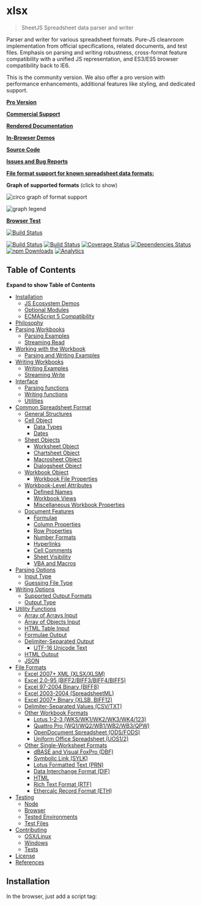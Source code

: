 # xlsx

> SheetJS Spreadsheet data parser and writer

Parser and writer for various spreadsheet formats. Pure-JS cleanroom implementation from official specifications, related documents, and test files. Emphasis on parsing and writing robustness, cross-format feature compatibility with a unified JS representation, and ES3/ES5 browser compatibility back to IE6.

This is the community version. We also offer a pro version with performance enhancements, additional features like styling, and dedicated support.

[**Pro Version**](http://sheetjs.com/pro)

[**Commercial Support**](http://sheetjs.com/support)

[**Rendered Documentation**](http://docs.sheetjs.com/)

[**In-Browser Demos**](http://sheetjs.com/demos)

[**Source Code**](http://git.io/xlsx)

[**Issues and Bug Reports**](https://github.com/sheetjs/sheetjs/issues)

[**File format support for known spreadsheet data formats:**](#file-formats)

**Graph of supported formats** (click to show)

![circo graph of format support](https://raw.githubusercontent.com/SheetJS/sheetjs/HEAD/formats.png)

![graph legend](https://raw.githubusercontent.com/SheetJS/sheetjs/HEAD/legend.png)

[**Browser Test**](http://oss.sheetjs.com/sheetjs/tests/)

[![Build Status](https://saucelabs.com/browser-matrix/sheetjs.svg)](https://saucelabs.com/u/sheetjs)

[![Build Status](https://travis-ci.org/SheetJS/sheetjs.svg?branch=master)](https://travis-ci.org/SheetJS/sheetjs) [![Build Status](https://semaphoreci.com/api/v1/sheetjs/sheetjs/branches/master/shields_badge.svg)](https://semaphoreci.com/sheetjs/sheetjs) [![Coverage Status](http://img.shields.io/coveralls/SheetJS/sheetjs/master.svg)](https://coveralls.io/r/SheetJS/sheetjs?branch=master) [![Dependencies Status](https://david-dm.org/sheetjs/sheetjs/status.svg)](https://david-dm.org/sheetjs/sheetjs) [![npm Downloads](https://img.shields.io/npm/dt/xlsx.svg)](https://npmjs.org/package/xlsx) [![Analytics](https://ga-beacon.appspot.com/UA-36810333-1/SheetJS/sheetjs?pixel)](https://github.com/SheetJS/sheetjs)

Table of Contents
-----------------

**Expand to show Table of Contents**

*   [Installation](#installation)
    *   [JS Ecosystem Demos](#js-ecosystem-demos)
    *   [Optional Modules](#optional-modules)
    *   [ECMAScript 5 Compatibility](#ecmascript-5-compatibility)
*   [Philosophy](#philosophy)
*   [Parsing Workbooks](#parsing-workbooks)
    *   [Parsing Examples](#parsing-examples)
    *   [Streaming Read](#streaming-read)
*   [Working with the Workbook](#working-with-the-workbook)
    *   [Parsing and Writing Examples](#parsing-and-writing-examples)
*   [Writing Workbooks](#writing-workbooks)
    *   [Writing Examples](#writing-examples)
    *   [Streaming Write](#streaming-write)
*   [Interface](#interface)
    *   [Parsing functions](#parsing-functions)
    *   [Writing functions](#writing-functions)
    *   [Utilities](#utilities)
*   [Common Spreadsheet Format](#common-spreadsheet-format)
    *   [General Structures](#general-structures)
    *   [Cell Object](#cell-object)
        *   [Data Types](#data-types)
        *   [Dates](#dates)
    *   [Sheet Objects](#sheet-objects)
        *   [Worksheet Object](#worksheet-object)
        *   [Chartsheet Object](#chartsheet-object)
        *   [Macrosheet Object](#macrosheet-object)
        *   [Dialogsheet Object](#dialogsheet-object)
    *   [Workbook Object](#workbook-object)
        *   [Workbook File Properties](#workbook-file-properties)
    *   [Workbook-Level Attributes](#workbook-level-attributes)
        *   [Defined Names](#defined-names)
        *   [Workbook Views](#workbook-views)
        *   [Miscellaneous Workbook Properties](#miscellaneous-workbook-properties)
    *   [Document Features](#document-features)
        *   [Formulae](#formulae)
        *   [Column Properties](#column-properties)
        *   [Row Properties](#row-properties)
        *   [Number Formats](#number-formats)
        *   [Hyperlinks](#hyperlinks)
        *   [Cell Comments](#cell-comments)
        *   [Sheet Visibility](#sheet-visibility)
        *   [VBA and Macros](#vba-and-macros)
*   [Parsing Options](#parsing-options)
    *   [Input Type](#input-type)
    *   [Guessing File Type](#guessing-file-type)
*   [Writing Options](#writing-options)
    *   [Supported Output Formats](#supported-output-formats)
    *   [Output Type](#output-type)
*   [Utility Functions](#utility-functions)
    *   [Array of Arrays Input](#array-of-arrays-input)
    *   [Array of Objects Input](#array-of-objects-input)
    *   [HTML Table Input](#html-table-input)
    *   [Formulae Output](#formulae-output)
    *   [Delimiter-Separated Output](#delimiter-separated-output)
        *   [UTF-16 Unicode Text](#utf-16-unicode-text)
    *   [HTML Output](#html-output)
    *   [JSON](#json)
*   [File Formats](#file-formats)
    *   [Excel 2007+ XML (XLSX/XLSM)](#excel-2007-xml-xlsxxlsm)
    *   [Excel 2.0-95 (BIFF2/BIFF3/BIFF4/BIFF5)](#excel-20-95-biff2biff3biff4biff5)
    *   [Excel 97-2004 Binary (BIFF8)](#excel-97-2004-binary-biff8)
    *   [Excel 2003-2004 (SpreadsheetML)](#excel-2003-2004-spreadsheetml)
    *   [Excel 2007+ Binary (XLSB, BIFF12)](#excel-2007-binary-xlsb-biff12)
    *   [Delimiter-Separated Values (CSV/TXT)](#delimiter-separated-values-csvtxt)
    *   [Other Workbook Formats](#other-workbook-formats)
        *   [Lotus 1-2-3 (WKS/WK1/WK2/WK3/WK4/123)](#lotus-1-2-3-wkswk1wk2wk3wk4123)
        *   [Quattro Pro (WQ1/WQ2/WB1/WB2/WB3/QPW)](#quattro-pro-wq1wq2wb1wb2wb3qpw)
        *   [OpenDocument Spreadsheet (ODS/FODS)](#opendocument-spreadsheet-odsfods)
        *   [Uniform Office Spreadsheet (UOS1/2)](#uniform-office-spreadsheet-uos12)
    *   [Other Single-Worksheet Formats](#other-single-worksheet-formats)
        *   [dBASE and Visual FoxPro (DBF)](#dbase-and-visual-foxpro-dbf)
        *   [Symbolic Link (SYLK)](#symbolic-link-sylk)
        *   [Lotus Formatted Text (PRN)](#lotus-formatted-text-prn)
        *   [Data Interchange Format (DIF)](#data-interchange-format-dif)
        *   [HTML](#html)
        *   [Rich Text Format (RTF)](#rich-text-format-rtf)
        *   [Ethercalc Record Format (ETH)](#ethercalc-record-format-eth)
*   [Testing](#testing)
    *   [Node](#node)
    *   [Browser](#browser)
    *   [Tested Environments](#tested-environments)
    *   [Test Files](#test-files)
*   [Contributing](#contributing)
    *   [OSX/Linux](#osxlinux)
    *   [Windows](#windows)
    *   [Tests](#tests)
*   [License](#license)
*   [References](#references)

Installation
------------

In the browser, just add a script tag:

<script lang\="javascript" src\="dist/xlsx.full.min.js"\></script\>

**CDN Availability** (click to show)

| CDN | URL |
| --- | --- |
| `unpkg` | [https://unpkg.com/xlsx/](https://unpkg.com/xlsx/) |
| `jsDelivr` | [https://jsdelivr.com/package/npm/xlsx](https://jsdelivr.com/package/npm/xlsx) |
| `CDNjs` | [http://cdnjs.com/libraries/xlsx](http://cdnjs.com/libraries/xlsx) |
| `packd` | [https://bundle.run/xlsx@latest?name=XLSX](https://bundle.run/xlsx@latest?name=XLSX) |

`unpkg` makes the latest version available at:

<script src\="https://unpkg.com/xlsx/dist/xlsx.full.min.js"\></script\>

With [npm](https://www.npmjs.org/package/xlsx):

With [bower](http://bower.io/search/?q=js-xlsx):

### JS Ecosystem Demos

The [`demos` directory](https://github.com/SheetJS/sheetjs/blob/HEAD/demos/) includes sample projects for:

**Frameworks and APIs**

*   [`angularjs`](https://github.com/SheetJS/sheetjs/blob/HEAD/demos/angular/)
*   [`angular 2 / 4 / 5 / 6 and ionic`](https://github.com/SheetJS/sheetjs/blob/HEAD/demos/angular2/)
*   [`knockout`](https://github.com/SheetJS/sheetjs/blob/HEAD/demos/knockout/)
*   [`meteor`](https://github.com/SheetJS/sheetjs/blob/HEAD/demos/meteor/)
*   [`react and react-native`](https://github.com/SheetJS/sheetjs/blob/HEAD/demos/react/)
*   [`vue 2.x and weex`](https://github.com/SheetJS/sheetjs/blob/HEAD/demos/vue/)
*   [`XMLHttpRequest and fetch`](https://github.com/SheetJS/sheetjs/blob/HEAD/demos/xhr/)
*   [`nodejs server`](https://github.com/SheetJS/sheetjs/blob/HEAD/demos/server/)
*   [`databases and key/value stores`](https://github.com/SheetJS/sheetjs/blob/HEAD/demos/database/)
*   [`typed arrays and math`](https://github.com/SheetJS/sheetjs/blob/HEAD/demos/array/)

**Bundlers and Tooling**

*   [`browserify`](https://github.com/SheetJS/sheetjs/blob/HEAD/demos/browserify/)
*   [`fusebox`](https://github.com/SheetJS/sheetjs/blob/HEAD/demos/fusebox/)
*   [`parcel`](https://github.com/SheetJS/sheetjs/blob/HEAD/demos/parcel/)
*   [`requirejs`](https://github.com/SheetJS/sheetjs/blob/HEAD/demos/requirejs/)
*   [`rollup`](https://github.com/SheetJS/sheetjs/blob/HEAD/demos/rollup/)
*   [`systemjs`](https://github.com/SheetJS/sheetjs/blob/HEAD/demos/systemjs/)
*   [`typescript`](https://github.com/SheetJS/sheetjs/blob/HEAD/demos/typescript/)
*   [`webpack 2.x`](https://github.com/SheetJS/sheetjs/blob/HEAD/demos/webpack/)

**Platforms and Integrations**

*   [`electron application`](https://github.com/SheetJS/sheetjs/blob/HEAD/demos/electron/)
*   [`nw.js application`](https://github.com/SheetJS/sheetjs/blob/HEAD/demos/nwjs/)
*   [`Chrome / Chromium extensions`](https://github.com/SheetJS/sheetjs/blob/HEAD/demos/chrome/)
*   [`Adobe ExtendScript`](https://github.com/SheetJS/sheetjs/blob/HEAD/demos/extendscript/)
*   [`Headless Browsers`](https://github.com/SheetJS/sheetjs/blob/HEAD/demos/headless/)
*   [`canvas-datagrid`](https://github.com/SheetJS/sheetjs/blob/HEAD/demos/datagrid/)
*   [`x-spreadsheet`](https://github.com/SheetJS/sheetjs/blob/HEAD/demos/xspreadsheet/)
*   [`Swift JSC and other engines`](https://github.com/SheetJS/sheetjs/blob/HEAD/demos/altjs/)
*   [`"serverless" functions`](https://github.com/SheetJS/sheetjs/blob/HEAD/demos/function/)
*   [`internet explorer`](https://github.com/SheetJS/sheetjs/blob/HEAD/demos/oldie/)

Other examples are included in the [showcase](https://github.com/SheetJS/sheetjs/blob/HEAD/demos/showcase/).

### Optional Modules

**Optional features** (click to show)

The node version automatically requires modules for additional features. Some of these modules are rather large in size and are only needed in special circumstances, so they do not ship with the core. For browser use, they must be included directly:

<script src\="dist/cpexcel.js"\></script\>

An appropriate version for each dependency is included in the dist/ directory.

The complete single-file version is generated at `dist/xlsx.full.min.js`

A slimmer build with XLSX / HTML support is generated at `dist/xlsx.mini.min.js`

Webpack and Browserify builds include optional modules by default. Webpack can be configured to remove support with `resolve.alias`:

 resolve: {

 alias: { "./dist/cpexcel.js": "" } 

 }

### ECMAScript 5 Compatibility

Since the library uses functions like `Array#forEach`, older browsers require [shims to provide missing functions](http://oss.sheetjs.com/js-xlsx/shim.js).

To use the shim, add the shim before the script tag that loads `xlsx.js`:

<script type\="text/javascript" src\="shim.min.js"\></script\>

<script type\="text/javascript" src\="xlsx.full.min.js"\></script\>

The script also includes `IE_LoadFile` and `IE_SaveFile` for loading and saving files in Internet Explorer versions 6-9. The `xlsx.extendscript.js` script bundles the shim in a format suitable for Photoshop and other Adobe products.

Philosophy
----------

**Philosophy** (click to show)

Prior to SheetJS, APIs for processing spreadsheet files were format-specific. Third-party libraries either supported one format, or they involved a separate set of classes for each supported file type. Even though XLSB was introduced in Excel 2007, nothing outside of SheetJS or Excel supported the format.

To promote a format-agnostic view, js-xlsx starts from a pure-JS representation that we call the ["Common Spreadsheet Format"](#common-spreadsheet-format). Emphasizing a uniform object representation enables new features like format conversion (reading an XLSX template and saving as XLS) and circumvents the mess of classes. By abstracting the complexities of the various formats, tools need not worry about the specific file type!

A simple object representation combined with careful coding practices enables use cases in older browsers and in alternative environments like ExtendScript and Web Workers. It is always tempting to use the latest and greatest features, but they tend to require the latest versions of browsers, limiting usability.

Utility functions capture common use cases like generating JS objects or HTML. Most simple operations should only require a few lines of code. More complex operations generally should be straightforward to implement.

Excel pushes the XLSX format as default starting in Excel 2007. However, there are other formats with more appealing properties. For example, the XLSB format is spiritually similar to XLSX but files often tend up taking less than half the space and open much faster! Even though an XLSX writer is available, other format writers are available so users can take advantage of the unique characteristics of each format.

The primary focus of the Community Edition is correct data interchange, focused on extracting data from any compatible data representation and exporting data in various formats suitable for any third party interface.

Parsing Workbooks
-----------------

For parsing, the first step is to read the file. This involves acquiring the data and feeding it into the library. Here are a few common scenarios:

**nodejs read a file** (click to show)

`readFile` is only available in server environments. Browsers have no API for reading arbitrary files given a path, so another strategy must be used.

if(typeof require !== 'undefined') XLSX \= require('xlsx');

var workbook \= XLSX.readFile('test.xlsx');

**Photoshop ExtendScript read a file** (click to show)

`readFile` wraps the `File` logic in Photoshop and other ExtendScript targets. The specified path should be an absolute path:

#include "xlsx.extendscript.js"

var workbook \= XLSX.readFile(Folder.myDocuments + '/' + 'test.xlsx');

The [`extendscript` demo](https://github.com/SheetJS/sheetjs/blob/HEAD/demos/extendscript/) includes a more complex example.

**Browser read TABLE element from page** (click to show)

The `table_to_book` and `table_to_sheet` utility functions take a DOM TABLE element and iterate through the child nodes.

var workbook \= XLSX.utils.table\_to\_book(document.getElementById('tableau'));

Multiple tables on a web page can be converted to individual worksheets:

var workbook \= XLSX.utils.book\_new();

var ws1 \= XLSX.utils.table\_to\_sheet(document.getElementById('table1'));

XLSX.utils.book\_append\_sheet(workbook, ws1, "Sheet1");

var ws2 \= XLSX.utils.table\_to\_sheet(document.getElementById('table2'));

XLSX.utils.book\_append\_sheet(workbook, ws2, "Sheet2");

Alternatively, the HTML code can be extracted and parsed:

var htmlstr \= document.getElementById('tableau').outerHTML;

var workbook \= XLSX.read(htmlstr, {type:'string'});

**Browser download file (ajax)** (click to show)

Note: for a more complete example that works in older browsers, check the demo at [http://oss.sheetjs.com/js-xlsx/ajax.html](http://oss.sheetjs.com/js-xlsx/ajax.html). The [`xhr` demo](https://github.com/SheetJS/sheetjs/blob/HEAD/demos/xhr/) includes more examples with `XMLHttpRequest` and `fetch`.

var url \= "http://oss.sheetjs.com/test\_files/formula\_stress\_test.xlsx";

var req \= new XMLHttpRequest();

req.open("GET", url, true);

req.responseType \= "arraybuffer";

req.onload \= function(e) {

 var data \= new Uint8Array(req.response);

 var workbook \= XLSX.read(data, {type:"array"});

}

req.send();

**Browser drag-and-drop** (click to show)

Drag-and-drop uses the HTML5 `FileReader` API.

function handleDrop(e) {

 e.stopPropagation(); e.preventDefault();

 var files \= e.dataTransfer.files, f \= files\[0\];

 var reader \= new FileReader();

 reader.onload \= function(e) {

 var data \= new Uint8Array(e.target.result);

 var workbook \= XLSX.read(data, {type: 'array'});

 };

 reader.readAsArrayBuffer(f);

}

drop\_dom\_element.addEventListener('drop', handleDrop, false);

**Browser file upload form element** (click to show)

Data from file input elements can be processed using the same `FileReader` API as in the drag-and-drop example:

function handleFile(e) {

 var files \= e.target.files, f \= files\[0\];

 var reader \= new FileReader();

 reader.onload \= function(e) {

 var data \= new Uint8Array(e.target.result);

 var workbook \= XLSX.read(data, {type: 'array'});

 };

 reader.readAsArrayBuffer(f);

}

input\_dom\_element.addEventListener('change', handleFile, false);

The [`oldie` demo](https://github.com/SheetJS/sheetjs/blob/HEAD/demos/oldie/) shows an IE-compatible fallback scenario.

More specialized cases, including mobile app file processing, are covered in the [included demos](https://github.com/SheetJS/sheetjs/blob/HEAD/demos/)

### Parsing Examples

*   [http://oss.sheetjs.com/js-xlsx/](http://oss.sheetjs.com/js-xlsx/) HTML5 File API / Base64 Text / Web Workers

Note that older versions of IE do not support HTML5 File API, so the Base64 mode is used for testing.

**Get Base64 encoding on OSX / Windows** (click to show)

On OSX you can get the Base64 encoding with:

$ <target\_file base64 | pbcopy

On Windows XP and up you can get the Base64 encoding using `certutil`:

\> certutil -encode target\_file target\_file.b64

(note: You have to open the file and remove the header and footer lines)

*   [http://oss.sheetjs.com/js-xlsx/ajax.html](http://oss.sheetjs.com/js-xlsx/ajax.html) XMLHttpRequest

### Streaming Read

**Why is there no Streaming Read API?** (click to show)

The most common and interesting formats (XLS, XLSX/M, XLSB, ODS) are ultimately ZIP or CFB containers of files. Neither format puts the directory structure at the beginning of the file: ZIP files place the Central Directory records at the end of the logical file, while CFB files can place the storage info anywhere in the file! As a result, to properly handle these formats, a streaming function would have to buffer the entire file before commencing. That belies the expectations of streaming, so we do not provide any streaming read API.

When dealing with Readable Streams, the easiest approach is to buffer the stream and process the whole thing at the end. This can be done with a temporary file or by explicitly concatenating the stream:

**Explicitly concatenating streams** (click to show)

var fs \= require('fs');

var XLSX \= require('xlsx');

function process\_RS(stream, cb){

 var buffers \= \[\];

 stream.on('data', function(data) { buffers.push(data); });

 stream.on('end', function() {

 var buffer \= Buffer.concat(buffers);

 var workbook \= XLSX.read(buffer, {type:"buffer"});

 cb(workbook);

 });

}

More robust solutions are available using modules like `concat-stream`.

**Writing to filesystem first** (click to show)

This example uses [`tempfile`](https://npm.im/tempfile) to generate file names:

var fs \= require('fs'), tempfile \= require('tempfile');

var XLSX \= require('xlsx');

function process\_RS(stream, cb){

 var fname \= tempfile('.sheetjs');

 console.log(fname);

 var ostream \= fs.createWriteStream(fname);

 stream.pipe(ostream);

 ostream.on('finish', function() {

 var workbook \= XLSX.readFile(fname);

 fs.unlinkSync(fname);

 cb(workbook);

 });

}

Working with the Workbook
-------------------------

The full object format is described later in this README.

**Reading a specific cell** (click to show)

This example extracts the value stored in cell A1 from the first worksheet:

var first\_sheet\_name \= workbook.SheetNames\[0\];

var address\_of\_cell \= 'A1';

var worksheet \= workbook.Sheets\[first\_sheet\_name\];

var desired\_cell \= worksheet\[address\_of\_cell\];

var desired\_value \= (desired\_cell ? desired\_cell.v : undefined);

**Adding a new worksheet to a workbook** (click to show)

This example uses [`XLSX.utils.aoa_to_sheet`](#array-of-arrays-input) to make a sheet and `XLSX.utils.book_append_sheet` to append the sheet to the workbook:

var ws\_name \= "SheetJS";

var ws\_data \= \[

 \[ "S", "h", "e", "e", "t", "J", "S" \],

 \[ 1 , 2 , 3 , 4 , 5 \]

\];

var ws \= XLSX.utils.aoa\_to\_sheet(ws\_data);

XLSX.utils.book\_append\_sheet(wb, ws, ws\_name);

**Creating a new workbook from scratch** (click to show)

The workbook object contains a `SheetNames` array of names and a `Sheets` object mapping sheet names to sheet objects. The `XLSX.utils.book_new` utility function creates a new workbook object:

var wb \= XLSX.utils.book\_new();

The new workbook is blank and contains no worksheets. The write functions will error if the workbook is empty.

### Parsing and Writing Examples

*   [http://sheetjs.com/demos/modify.html](http://sheetjs.com/demos/modify.html) read + modify + write files
    
*   [https://github.com/SheetJS/js-xlsx/blob/master/bin/xlsx.njs](https://github.com/SheetJS/js-xlsx/blob/master/bin/xlsx.njs) node
    

The node version installs a command line tool `xlsx` which can read spreadsheet files and output the contents in various formats. The source is available at `xlsx.njs` in the bin directory.

Some helper functions in `XLSX.utils` generate different views of the sheets:

*   `XLSX.utils.sheet_to_csv` generates CSV
*   `XLSX.utils.sheet_to_txt` generates UTF16 Formatted Text
*   `XLSX.utils.sheet_to_html` generates HTML
*   `XLSX.utils.sheet_to_json` generates an array of objects
*   `XLSX.utils.sheet_to_formulae` generates a list of formulae

Writing Workbooks
-----------------

For writing, the first step is to generate output data. The helper functions `write` and `writeFile` will produce the data in various formats suitable for dissemination. The second step is to actual share the data with the end point. Assuming `workbook` is a workbook object:

**nodejs write a file** (click to show)

`XLSX.writeFile` uses `fs.writeFileSync` in server environments:

if(typeof require !== 'undefined') XLSX \= require('xlsx');

XLSX.writeFile(workbook, 'out.xlsb');

**Photoshop ExtendScript write a file** (click to show)

`writeFile` wraps the `File` logic in Photoshop and other ExtendScript targets. The specified path should be an absolute path:

#include "xlsx.extendscript.js"

XLSX.writeFile(workbook, 'out.xlsx');

The [`extendscript` demo](https://github.com/SheetJS/sheetjs/blob/HEAD/demos/extendscript/) includes a more complex example.

**Browser add TABLE element to page** (click to show)

The `sheet_to_html` utility function generates HTML code that can be added to any DOM element.

var worksheet \= workbook.Sheets\[workbook.SheetNames\[0\]\];

var container \= document.getElementById('tableau');

container.innerHTML \= XLSX.utils.sheet\_to\_html(worksheet);

**Browser upload file (ajax)** (click to show)

A complete example using XHR is [included in the XHR demo](https://github.com/SheetJS/sheetjs/blob/HEAD/demos/xhr/), along with examples for fetch and wrapper libraries. This example assumes the server can handle Base64-encoded files (see the demo for a basic nodejs server):

var wopts \= { bookType:'xlsx', bookSST:false, type:'base64' };

var wbout \= XLSX.write(workbook,wopts);

var req \= new XMLHttpRequest();

req.open("POST", "/upload", true);

var formdata \= new FormData();

formdata.append('file', 'test.xlsx'); 

formdata.append('data', wbout); 

req.send(formdata);

**Browser save file** (click to show)

`XLSX.writeFile` wraps a few techniques for triggering a file save:

*   `URL` browser API creates an object URL for the file, which the library uses by creating a link and forcing a click. It is supported in modern browsers.
*   `msSaveBlob` is an IE10+ API for triggering a file save.
*   `IE_FileSave` uses VBScript and ActiveX to write a file in IE6+ for Windows XP and Windows 7. The shim must be included in the containing HTML page.

There is no standard way to determine if the actual file has been downloaded.

XLSX.writeFile(workbook, 'out.xlsb');

**Browser save file (compatibility)** (click to show)

`XLSX.writeFile` techniques work for most modern browsers as well as older IE. For much older browsers, there are workarounds implemented by wrapper libraries.

[`FileSaver.js`](https://github.com/eligrey/FileSaver.js/) implements `saveAs`. Note: `XLSX.writeFile` will automatically call `saveAs` if available.

var wopts \= { bookType:'xlsx', bookSST:false, type:'array' };

var wbout \= XLSX.write(workbook,wopts);

saveAs(new Blob(\[wbout\],{type:"application/octet-stream"}), "test.xlsx");

[`Downloadify`](https://github.com/dcneiner/downloadify) uses a Flash SWF button to generate local files, suitable for environments where ActiveX is unavailable:

Downloadify.create(id,{

 filename: "test.xlsx",

 data: function() { return XLSX.write(wb, {bookType:"xlsx", type:'base64'}); },

 append: false,

 dataType: 'base64'

});

The [`oldie` demo](https://github.com/SheetJS/sheetjs/blob/HEAD/demos/oldie/) shows an IE-compatible fallback scenario.

The [included demos](https://github.com/SheetJS/sheetjs/blob/HEAD/demos/) cover mobile apps and other special deployments.

### Writing Examples

*   [http://sheetjs.com/demos/table.html](http://sheetjs.com/demos/table.html) exporting an HTML table
*   [http://sheetjs.com/demos/writexlsx.html](http://sheetjs.com/demos/writexlsx.html) generates a simple file

### Streaming Write

The streaming write functions are available in the `XLSX.stream` object. They take the same arguments as the normal write functions but return a Readable Stream. They are only exposed in NodeJS.

*   `XLSX.stream.to_csv` is the streaming version of `XLSX.utils.sheet_to_csv`.
*   `XLSX.stream.to_html` is the streaming version of `XLSX.utils.sheet_to_html`.
*   `XLSX.stream.to_json` is the streaming version of `XLSX.utils.sheet_to_json`.

**nodejs convert to CSV and write file** (click to show)

var output\_file\_name \= "out.csv";

var stream \= XLSX.stream.to\_csv(worksheet);

stream.pipe(fs.createWriteStream(output\_file\_name));

**nodejs write JSON stream to screen** (click to show)

var stream \= XLSX.stream.to\_json(worksheet, {raw:true});

var conv \= new Transform({writableObjectMode:true});

conv.\_transform \= function(obj, e, cb){ cb(null, JSON.stringify(obj) + "\\n"); };

stream.pipe(conv); conv.pipe(process.stdout);

[https://github.com/sheetjs/sheetaki](https://github.com/sheetjs/sheetaki) pipes write streams to nodejs response.

Interface
---------

`XLSX` is the exposed variable in the browser and the exported node variable

`XLSX.version` is the version of the library (added by the build script).

`XLSX.SSF` is an embedded version of the [format library](http://git.io/ssf).

### Parsing functions

`XLSX.read(data, read_opts)` attempts to parse `data`.

`XLSX.readFile(filename, read_opts)` attempts to read `filename` and parse.

Parse options are described in the [Parsing Options](#parsing-options) section.

### Writing functions

`XLSX.write(wb, write_opts)` attempts to write the workbook `wb`

`XLSX.writeFile(wb, filename, write_opts)` attempts to write `wb` to `filename`. In browser-based environments, it will attempt to force a client-side download.

`XLSX.writeFileAsync(filename, wb, o, cb)` attempts to write `wb` to `filename`. If `o` is omitted, the writer will use the third argument as the callback.

`XLSX.stream` contains a set of streaming write functions.

Write options are described in the [Writing Options](#writing-options) section.

### Utilities

Utilities are available in the `XLSX.utils` object and are described in the [Utility Functions](#utility-functions) section:

**Importing:**

*   `aoa_to_sheet` converts an array of arrays of JS data to a worksheet.
*   `json_to_sheet` converts an array of JS objects to a worksheet.
*   `table_to_sheet` converts a DOM TABLE element to a worksheet.
*   `sheet_add_aoa` adds an array of arrays of JS data to an existing worksheet.
*   `sheet_add_json` adds an array of JS objects to an existing worksheet.

**Exporting:**

*   `sheet_to_json` converts a worksheet object to an array of JSON objects.
*   `sheet_to_csv` generates delimiter-separated-values output.
*   `sheet_to_txt` generates UTF16 formatted text.
*   `sheet_to_html` generates HTML output.
*   `sheet_to_formulae` generates a list of the formulae (with value fallbacks).

**Cell and cell address manipulation:**

*   `format_cell` generates the text value for a cell (using number formats).
*   `encode_row / decode_row` converts between 0-indexed rows and 1-indexed rows.
*   `encode_col / decode_col` converts between 0-indexed columns and column names.
*   `encode_cell / decode_cell` converts cell addresses.
*   `encode_range / decode_range` converts cell ranges.

Common Spreadsheet Format
-------------------------

js-xlsx conforms to the Common Spreadsheet Format (CSF):

### General Structures

Cell address objects are stored as `{c:C, r:R}` where `C` and `R` are 0-indexed column and row numbers, respectively. For example, the cell address `B5` is represented by the object `{c:1, r:4}`.

Cell range objects are stored as `{s:S, e:E}` where `S` is the first cell and `E` is the last cell in the range. The ranges are inclusive. For example, the range `A3:B7` is represented by the object `{s:{c:0, r:2}, e:{c:1, r:6}}`. Utility functions perform a row-major order walk traversal of a sheet range:

for(var R \= range.s.r; R <= range.e.r; ++R) {

 for(var C \= range.s.c; C <= range.e.c; ++C) {

 var cell\_address \= {c:C, r:R};

 var cell\_ref \= XLSX.utils.encode\_cell(cell\_address);

 }

}

### Cell Object

Cell objects are plain JS objects with keys and values following the convention:

| Key | Description |
| --- | --- |
| `v` | raw value (see Data Types section for more info) |
| `w` | formatted text (if applicable) |
| `t` | type: `b` Boolean, `e` Error, `n` Number, `d` Date, `s` Text, `z` Stub |
| `f` | cell formula encoded as an A1-style string (if applicable) |
| `F` | range of enclosing array if formula is array formula (if applicable) |
| `r` | rich text encoding (if applicable) |
| `h` | HTML rendering of the rich text (if applicable) |
| `c` | comments associated with the cell |
| `z` | number format string associated with the cell (if requested) |
| `l` | cell hyperlink object (`.Target` holds link, `.Tooltip` is tooltip) |
| `s` | the style/theme of the cell (if applicable) |

Built-in export utilities (such as the CSV exporter) will use the `w` text if it is available. To change a value, be sure to delete `cell.w` (or set it to `undefined`) before attempting to export. The utilities will regenerate the `w` text from the number format (`cell.z`) and the raw value if possible.

The actual array formula is stored in the `f` field of the first cell in the array range. Other cells in the range will omit the `f` field.

#### Data Types

The raw value is stored in the `v` value property, interpreted based on the `t` type property. This separation allows for representation of numbers as well as numeric text. There are 6 valid cell types:

| Type | Description |
| --- | --- |
| `b` | Boolean: value interpreted as JS `boolean` |
| `e` | Error: value is a numeric code and `w` property stores common name \*\* |
| `n` | Number: value is a JS `number` \*\* |
| `d` | Date: value is a JS `Date` object or string to be parsed as Date \*\* |
| `s` | Text: value interpreted as JS `string` and written as text \*\* |
| `z` | Stub: blank stub cell that is ignored by data processing utilities \*\* |

**Error values and interpretation** (click to show)

| Value | Error Meaning |
| --- | --- |
| `0x00` | `#NULL!` |
| `0x07` | `#DIV/0!` |
| `0x0F` | `#VALUE!` |
| `0x17` | `#REF!` |
| `0x1D` | `#NAME?` |
| `0x24` | `#NUM!` |
| `0x2A` | `#N/A` |
| `0x2B` | `#GETTING_DATA` |

Type `n` is the Number type. This includes all forms of data that Excel stores as numbers, such as dates/times and Boolean fields. Excel exclusively uses data that can be fit in an IEEE754 floating point number, just like JS Number, so the `v` field holds the raw number. The `w` field holds formatted text. Dates are stored as numbers by default and converted with `XLSX.SSF.parse_date_code`.

Type `d` is the Date type, generated only when the option `cellDates` is passed. Since JSON does not have a natural Date type, parsers are generally expected to store ISO 8601 Date strings like you would get from `date.toISOString()`. On the other hand, writers and exporters should be able to handle date strings and JS Date objects. Note that Excel disregards timezone modifiers and treats all dates in the local timezone. The library does not correct for this error.

Type `s` is the String type. Values are explicitly stored as text. Excel will interpret these cells as "number stored as text". Generated Excel files automatically suppress that class of error, but other formats may elicit errors.

Type `z` represents blank stub cells. They are generated in cases where cells have no assigned value but hold comments or other metadata. They are ignored by the core library data processing utility functions. By default these cells are not generated; the parser `sheetStubs` option must be set to `true`.

#### Dates

**Excel Date Code details** (click to show)

By default, Excel stores dates as numbers with a format code that specifies date processing. For example, the date `19-Feb-17` is stored as the number `42785` with a number format of `d-mmm-yy`. The `SSF` module understands number formats and performs the appropriate conversion.

XLSX also supports a special date type `d` where the data is an ISO 8601 date string. The formatter converts the date back to a number.

The default behavior for all parsers is to generate number cells. Setting `cellDates` to true will force the generators to store dates.

**Time Zones and Dates** (click to show)

Excel has no native concept of universal time. All times are specified in the local time zone. Excel limitations prevent specifying true absolute dates.

Following Excel, this library treats all dates as relative to local time zone.

**Epochs: 1900 and 1904** (click to show)

Excel supports two epochs (January 1 1900 and January 1 1904), see ["1900 vs. 1904 Date System" article](http://support2.microsoft.com/kb/180162). The workbook's epoch can be determined by examining the workbook's `wb.Workbook.WBProps.date1904` property:

!!(((wb.Workbook||{}).WBProps||{}).date1904)

### Sheet Objects

Each key that does not start with `!` maps to a cell (using `A-1` notation)

`sheet[address]` returns the cell object for the specified address.

**Special sheet keys (accessible as `sheet[key]`, each starting with `!`):**

*   `sheet['!ref']`: A-1 based range representing the sheet range. Functions that work with sheets should use this parameter to determine the range. Cells that are assigned outside of the range are not processed. In particular, when writing a sheet by hand, cells outside of the range are not included
    
    Functions that handle sheets should test for the presence of `!ref` field. If the `!ref` is omitted or is not a valid range, functions are free to treat the sheet as empty or attempt to guess the range. The standard utilities that ship with this library treat sheets as empty (for example, the CSV output is empty string).
    
    When reading a worksheet with the `sheetRows` property set, the ref parameter will use the restricted range. The original range is set at `ws['!fullref']`
    
*   `sheet['!margins']`: Object representing the page margins. The default values follow Excel's "normal" preset. Excel also has a "wide" and a "narrow" preset but they are stored as raw measurements. The main properties are listed below:
    

**Page margin details** (click to show)

| key | description | "normal" | "wide" | "narrow" |
| --- | --- | --- | --- | --- |
| `left` | left margin (inches) | `0.7` | `1.0` | `0.25` |
| `right` | right margin (inches) | `0.7` | `1.0` | `0.25` |
| `top` | top margin (inches) | `0.75` | `1.0` | `0.75` |
| `bottom` | bottom margin (inches) | `0.75` | `1.0` | `0.75` |
| `header` | header margin (inches) | `0.3` | `0.5` | `0.3` |
| `footer` | footer margin (inches) | `0.3` | `0.5` | `0.3` |

ws\["!margins"\]\={left:0.7, right:0.7, top:0.75,bottom:0.75,header:0.3,footer:0.3}

ws\["!margins"\]\={left:1.0, right:1.0, top:1.0, bottom:1.0, header:0.5,footer:0.5}

ws\["!margins"\]\={left:0.25,right:0.25,top:0.75,bottom:0.75,header:0.3,footer:0.3}

#### Worksheet Object

In addition to the base sheet keys, worksheets also add:

*   `ws['!cols']`: array of column properties objects. Column widths are actually stored in files in a normalized manner, measured in terms of the "Maximum Digit Width" (the largest width of the rendered digits 0-9, in pixels). When parsed, the column objects store the pixel width in the `wpx` field, character width in the `wch` field, and the maximum digit width in the `MDW` field.
    
*   `ws['!rows']`: array of row properties objects as explained later in the docs. Each row object encodes properties including row height and visibility.
    
*   `ws['!merges']`: array of range objects corresponding to the merged cells in the worksheet. Plain text formats do not support merge cells. CSV export will write all cells in the merge range if they exist, so be sure that only the first cell (upper-left) in the range is set.
    
*   `ws['!outline']`: configure how outlines should behave. Options default to the default settings in Excel 2019:
    

| key | Excel feature | default |
| --- | --- | --- |
| `above` | Uncheck "Summary rows below detail" | `false` |
| `left` | Uncheck "Summary rows to the right of detail" | `false` |

*   `ws['!protect']`: object of write sheet protection properties. The `password` key specifies the password for formats that support password-protected sheets (XLSX/XLSB/XLS). The writer uses the XOR obfuscation method. The following keys control the sheet protection -- set to `false` to enable a feature when sheet is locked or set to `true` to disable a feature:

**Worksheet Protection Details** (click to show)

| key | feature (true=disabled / false=enabled) | default |
| --- | --- | --- |
| `selectLockedCells` | Select locked cells | enabled |
| `selectUnlockedCells` | Select unlocked cells | enabled |
| `formatCells` | Format cells | disabled |
| `formatColumns` | Format columns | disabled |
| `formatRows` | Format rows | disabled |
| `insertColumns` | Insert columns | disabled |
| `insertRows` | Insert rows | disabled |
| `insertHyperlinks` | Insert hyperlinks | disabled |
| `deleteColumns` | Delete columns | disabled |
| `deleteRows` | Delete rows | disabled |
| `sort` | Sort | disabled |
| `autoFilter` | Filter | disabled |
| `pivotTables` | Use PivotTable reports | disabled |
| `objects` | Edit objects | enabled |
| `scenarios` | Edit scenarios | enabled |

*   `ws['!autofilter']`: AutoFilter object following the schema:

type AutoFilter \= {

 ref:string; 

}

#### Chartsheet Object

Chartsheets are represented as standard sheets. They are distinguished with the `!type` property set to `"chart"`.

The underlying data and `!ref` refer to the cached data in the chartsheet. The first row of the chartsheet is the underlying header.

#### Macrosheet Object

Macrosheets are represented as standard sheets. They are distinguished with the `!type` property set to `"macro"`.

#### Dialogsheet Object

Dialogsheets are represented as standard sheets. They are distinguished with the `!type` property set to `"dialog"`.

### Workbook Object

`workbook.SheetNames` is an ordered list of the sheets in the workbook

`wb.Sheets[sheetname]` returns an object representing the worksheet.

`wb.Props` is an object storing the standard properties. `wb.Custprops` stores custom properties. Since the XLS standard properties deviate from the XLSX standard, XLS parsing stores core properties in both places.

`wb.Workbook` stores [workbook-level attributes](#workbook-level-attributes).

#### Workbook File Properties

The various file formats use different internal names for file properties. The workbook `Props` object normalizes the names:

**File Properties** (click to show)

| JS Name | Excel Description |
| --- | --- |
| `Title` | Summary tab "Title" |
| `Subject` | Summary tab "Subject" |
| `Author` | Summary tab "Author" |
| `Manager` | Summary tab "Manager" |
| `Company` | Summary tab "Company" |
| `Category` | Summary tab "Category" |
| `Keywords` | Summary tab "Keywords" |
| `Comments` | Summary tab "Comments" |
| `LastAuthor` | Statistics tab "Last saved by" |
| `CreatedDate` | Statistics tab "Created" |

For example, to set the workbook title property:

if(!wb.Props) wb.Props \= {};

wb.Props.Title \= "Insert Title Here";

Custom properties are added in the workbook `Custprops` object:

if(!wb.Custprops) wb.Custprops \= {};

wb.Custprops\["Custom Property"\] \= "Custom Value";

Writers will process the `Props` key of the options object:

XLSX.write(wb, {Props:{Author:"SheetJS"}});

### Workbook-Level Attributes

`wb.Workbook` stores workbook-level attributes.

#### Defined Names

`wb.Workbook.Names` is an array of defined name objects which have the keys:

**Defined Name Properties** (click to show)

| Key | Description |
| --- | --- |
| `Sheet` | Name scope. Sheet Index (0 = first sheet) or `null` (Workbook) |
| `Name` | Case-sensitive name. Standard rules apply \*\* |
| `Ref` | A1-style Reference (`"Sheet1!$A$1:$D$20"`) |
| `Comment` | Comment (only applicable for XLS/XLSX/XLSB) |

Excel allows two sheet-scoped defined names to share the same name. However, a sheet-scoped name cannot collide with a workbook-scope name. Workbook writers may not enforce this constraint.

#### Workbook Views

`wb.Workbook.Views` is an array of workbook view objects which have the keys:

| Key | Description |
| --- | --- |
| `RTL` | If true, display right-to-left |

#### Miscellaneous Workbook Properties

`wb.Workbook.WBProps` holds other workbook properties:

| Key | Description |
| --- | --- |
| `CodeName` | [VBA Project Workbook Code Name](#vba-and-macros) |
| `date1904` | epoch: 0/false for 1900 system, 1/true for 1904 |
| `filterPrivacy` | Warn or strip personally identifying info on save |

### Document Features

Even for basic features like date storage, the official Excel formats store the same content in different ways. The parsers are expected to convert from the underlying file format representation to the Common Spreadsheet Format. Writers are expected to convert from CSF back to the underlying file format.

#### Formulae

The A1-style formula string is stored in the `f` field. Even though different file formats store the formulae in different ways, the formats are translated. Even though some formats store formulae with a leading equal sign, CSF formulae do not start with `=`.

**Representation of A1=1, A2=2, A3=A1+A2** (click to show)

{

 "!ref": "A1:A3",

 A1: { t:'n', v:1 },

 A2: { t:'n', v:2 },

 A3: { t:'n', v:3, f:'A1+A2' }

}

Shared formulae are decompressed and each cell has the formula corresponding to its cell. Writers generally do not attempt to generate shared formulae.

Cells with formula entries but no value will be serialized in a way that Excel and other spreadsheet tools will recognize. This library will not automatically compute formula results! For example, to compute `BESSELJ` in a worksheet:

**Formula without known value** (click to show)

{

 "!ref": "A1:A3",

 A1: { t:'n', v:3.14159 },

 A2: { t:'n', v:2 },

 A3: { t:'n', f:'BESSELJ(A1,A2)' }

}

**Array Formulae**

Array formulae are stored in the top-left cell of the array block. All cells of an array formula have a `F` field corresponding to the range. A single-cell formula can be distinguished from a plain formula by the presence of `F` field.

**Array Formula examples** (click to show)

For example, setting the cell `C1` to the array formula `{=SUM(A1:A3*B1:B3)}`:

worksheet\['C1'\] \= { t:'n', f: "SUM(A1:A3\*B1:B3)", F:"C1:C1" };

For a multi-cell array formula, every cell has the same array range but only the first cell specifies the formula. Consider `D1:D3=A1:A3*B1:B3`:

worksheet\['D1'\] \= { t:'n', F:"D1:D3", f:"A1:A3\*B1:B3" };

worksheet\['D2'\] \= { t:'n', F:"D1:D3" };

worksheet\['D3'\] \= { t:'n', F:"D1:D3" };

Utilities and writers are expected to check for the presence of a `F` field and ignore any possible formula element `f` in cells other than the starting cell. They are not expected to perform validation of the formulae!

**Formula Output Utility Function** (click to show)

The `sheet_to_formulae` method generates one line per formula or array formula. Array formulae are rendered in the form `range=formula` while plain cells are rendered in the form `cell=formula or value`. Note that string literals are prefixed with an apostrophe `'`, consistent with Excel's formula bar display.

**Formulae File Format Details** (click to show)

| Storage Representation | Formats | Read | Write |
| --- | --- | --- | --- |
| A1-style strings | XLSX | ⭕️ | ⭕️ |
| RC-style strings | XLML and plain text | ⭕️ | ⭕️ |
| BIFF Parsed formulae | XLSB and all XLS formats | ⭕️ |  |
| OpenFormula formulae | ODS/FODS/UOS | ⭕️ | ⭕️ |

Since Excel prohibits named cells from colliding with names of A1 or RC style cell references, a (not-so-simple) regex conversion is possible. BIFF Parsed formulae have to be explicitly unwound. OpenFormula formulae can be converted with regular expressions.

#### Column Properties

The `!cols` array in each worksheet, if present, is a collection of `ColInfo` objects which have the following properties:

type ColInfo \= {

 hidden?: boolean; 

 wpx?: number; 

 width?: number; 

 wch?: number; 

 MDW?: number; 

};

**Why are there three width types?** (click to show)

There are three different width types corresponding to the three different ways spreadsheets store column widths:

SYLK and other plain text formats use raw character count. Contemporaneous tools like Visicalc and Multiplan were character based. Since the characters had the same width, it sufficed to store a count. This tradition was continued into the BIFF formats.

SpreadsheetML (2003) tried to align with HTML by standardizing on screen pixel count throughout the file. Column widths, row heights, and other measures use pixels. When the pixel and character counts do not align, Excel rounds values.

XLSX internally stores column widths in a nebulous "Max Digit Width" form. The Max Digit Width is the width of the largest digit when rendered (generally the "0" character is the widest). The internal width must be an integer multiple of the the width divided by 256. ECMA-376 describes a formula for converting between pixels and the internal width. This represents a hybrid approach.

Read functions attempt to populate all three properties. Write functions will try to cycle specified values to the desired type. In order to avoid potential conflicts, manipulation should delete the other properties first. For example, when changing the pixel width, delete the `wch` and `width` properties.

**Implementation details** (click to show)

Given the constraints, it is possible to determine the MDW without actually inspecting the font! The parsers guess the pixel width by converting from width to pixels and back, repeating for all possible MDW and selecting the MDW that minimizes the error. XLML actually stores the pixel width, so the guess works in the opposite direction.

Even though all of the information is made available, writers are expected to follow the priority order:

1.  use `width` field if available
2.  use `wpx` pixel width if available
3.  use `wch` character count if available

#### Row Properties

The `!rows` array in each worksheet, if present, is a collection of `RowInfo` objects which have the following properties:

type RowInfo \= {

 hidden?: boolean; 

 hpx?: number; 

 hpt?: number; 

 level?: number; 

};

Note: Excel UI displays the base outline level as `1` and the max level as `8`. The `level` field stores the base outline as `0` and the max level as `7`.

**Implementation details** (click to show)

Excel internally stores row heights in points. The default resolution is 72 DPI or 96 PPI, so the pixel and point size should agree. For different resolutions they may not agree, so the library separates the concepts.

Even though all of the information is made available, writers are expected to follow the priority order:

1.  use `hpx` pixel height if available
2.  use `hpt` point height if available

#### Number Formats

The `cell.w` formatted text for each cell is produced from `cell.v` and `cell.z` format. If the format is not specified, the Excel `General` format is used. The format can either be specified as a string or as an index into the format table. Parsers are expected to populate `workbook.SSF` with the number format table. Writers are expected to serialize the table.

Custom tools should ensure that the local table has each used format string somewhere in the table. Excel convention mandates that the custom formats start at index 164. The following example creates a custom format from scratch:

**New worksheet with custom format** (click to show)

var wb \= {

 SheetNames: \["Sheet1"\],

 Sheets: {

 Sheet1: {

 "!ref":"A1:C1",

 A1: { t:"n", v:10000 }, 

 B1: { t:"n", v:10000, z: "0%" }, 

 C1: { t:"n", v:10000, z: "\\"T\\"\\ #0.00" } 

 }

 }

}

The rules are slightly different from how Excel displays custom number formats. In particular, literal characters must be wrapped in double quotes or preceded by a backslash. For more info, see the Excel documentation article `Create or delete a custom number format` or ECMA-376 18.8.31 (Number Formats)

**Default Number Formats** (click to show)

The default formats are listed in ECMA-376 18.8.30:

| ID | Format |
| --- | --- |
| 0 | `General` |
| 1 | `0` |
| 2 | `0.00` |
| 3 | `#,##0` |
| 4 | `#,##0.00` |
| 9 | `0%` |
| 10 | `0.00%` |
| 11 | `0.00E+00` |
| 12 | `# ?/?` |
| 13 | `# ??/??` |
| 14 | `m/d/yy` (see below) |
| 15 | `d-mmm-yy` |
| 16 | `d-mmm` |
| 17 | `mmm-yy` |
| 18 | `h:mm AM/PM` |
| 19 | `h:mm:ss AM/PM` |
| 20 | `h:mm` |
| 21 | `h:mm:ss` |
| 22 | `m/d/yy h:mm` |
| 37 | `#,##0 ;(#,##0)` |
| 38 | `#,##0 ;[Red](#,##0)` |
| 39 | `#,##0.00;(#,##0.00)` |
| 40 | `#,##0.00;[Red](#,##0.00)` |
| 45 | `mm:ss` |
| 46 | `[h]:mm:ss` |
| 47 | `mmss.0` |
| 48 | `##0.0E+0` |
| 49 | `@` |

Format 14 (`m/d/yy`) is localized by Excel: even though the file specifies that number format, it will be drawn differently based on system settings. It makes sense when the producer and consumer of files are in the same locale, but that is not always the case over the Internet. To get around this ambiguity, parse functions accept the `dateNF` option to override the interpretation of that specific format string.

#### Hyperlinks

Hyperlinks are stored in the `l` key of cell objects. The `Target` field of the hyperlink object is the target of the link, including the URI fragment. Tooltips are stored in the `Tooltip` field and are displayed when you move your mouse over the text.

For example, the following snippet creates a link from cell `A3` to [http://sheetjs.com](http://sheetjs.com/) with the tip `"Find us @ SheetJS.com!"`:

ws\['A3'\].l \= { Target:"http://sheetjs.com", Tooltip:"Find us @ SheetJS.com!" };

Note that Excel does not automatically style hyperlinks -- they will generally be displayed as normal text.

Links where the target is a cell or range or defined name in the same workbook ("Internal Links") are marked with a leading hash character:

ws\['A2'\].l \= { Target:"#E2" }; 

#### Cell Comments

Cell comments are objects stored in the `c` array of cell objects. The actual contents of the comment are split into blocks based on the comment author. The `a` field of each comment object is the author of the comment and the `t` field is the plain text representation.

For example, the following snippet appends a cell comment into cell `A1`:

if(!ws.A1.c) ws.A1.c \= \[\];

ws.A1.c.push({a:"SheetJS", t:"I'm a little comment, short and stout!"});

Note: XLSB enforces a 54 character limit on the Author name. Names longer than 54 characters may cause issues with other formats.

To mark a comment as normally hidden, set the `hidden` property:

if(!ws.A1.c) ws.A1.c \= \[\];

ws.A1.c.push({a:"SheetJS", t:"This comment is visible"});

if(!ws.A2.c) ws.A2.c \= \[\];

ws.A2.c.hidden \= true;

ws.A2.c.push({a:"SheetJS", t:"This comment will be hidden"});

#### Sheet Visibility

Excel enables hiding sheets in the lower tab bar. The sheet data is stored in the file but the UI does not readily make it available. Standard hidden sheets are revealed in the "Unhide" menu. Excel also has "very hidden" sheets which cannot be revealed in the menu. It is only accessible in the VB Editor!

The visibility setting is stored in the `Hidden` property of sheet props array.

**More details** (click to show)

| Value | Definition |
| --- | --- |
| 0 | Visible |
| 1 | Hidden |
| 2 | Very Hidden |

With [https://rawgit.com/SheetJS/test\_files/master/sheet\_visibility.xlsx](https://rawgit.com/SheetJS/test_files/master/sheet_visibility.xlsx):

\> wb.Workbook.Sheets.map(function(x) { return \[x.name, x.Hidden\] })

\[ \[ 'Visible', 0 \], \[ 'Hidden', 1 \], \[ 'VeryHidden', 2 \] \]

Non-Excel formats do not support the Very Hidden state. The best way to test if a sheet is visible is to check if the `Hidden` property is logical truth:

\> wb.Workbook.Sheets.map(function(x) { return \[x.name, !x.Hidden\] })

\[ \[ 'Visible', true \], \[ 'Hidden', false \], \[ 'VeryHidden', false \] \]

#### VBA and Macros

VBA Macros are stored in a special data blob that is exposed in the `vbaraw` property of the workbook object when the `bookVBA` option is `true`. They are supported in `XLSM`, `XLSB`, and `BIFF8 XLS` formats. The supported format writers automatically insert the data blobs if it is present in the workbook and associate with the worksheet names.

**Custom Code Names** (click to show)

The workbook code name is stored in `wb.Workbook.WBProps.CodeName`. By default, Excel will write `ThisWorkbook` or a translated phrase like `DieseArbeitsmappe`. Worksheet and Chartsheet code names are in the worksheet properties object at `wb.Workbook.Sheets[i].CodeName`. Macrosheets and Dialogsheets are ignored.

The readers and writers preserve the code names, but they have to be manually set when adding a VBA blob to a different workbook.

**Macrosheets** (click to show)

Older versions of Excel also supported a non-VBA "macrosheet" sheet type that stored automation commands. These are exposed in objects with the `!type` property set to `"macro"`.

**Detecting macros in workbooks** (click to show)

The `vbaraw` field will only be set if macros are present, so testing is simple:

function wb\_has\_macro(wb) {

 if(!!wb.vbaraw) return true;

 const sheets \= wb.SheetNames.map((n) \=> wb.Sheets\[n\]);

 return sheets.some((ws) \=> !!ws && ws\['!type'\]\=='macro');

}

Parsing Options
---------------

The exported `read` and `readFile` functions accept an options argument:

| Option Name | Default | Description |
| --- | --- | --- |
| `type` |  | Input data encoding (see Input Type below) |
| `raw` | false | If true, plain text parsing will not parse values \*\* |
| `codepage` |  | If specified, use code page when appropriate \*\* |
| `cellFormula` | true | Save formulae to the .f field |
| `cellHTML` | true | Parse rich text and save HTML to the `.h` field |
| `cellNF` | false | Save number format string to the `.z` field |
| `cellStyles` | false | Save style/theme info to the `.s` field |
| `cellText` | true | Generated formatted text to the `.w` field |
| `cellDates` | false | Store dates as type `d` (default is `n`) |
| `dateNF` |  | If specified, use the string for date code 14 \*\* |
| `sheetStubs` | false | Create cell objects of type `z` for stub cells |
| `sheetRows` | 0 | If >0, read the first `sheetRows` rows \*\* |
| `bookDeps` | false | If true, parse calculation chains |
| `bookFiles` | false | If true, add raw files to book object \*\* |
| `bookProps` | false | If true, only parse enough to get book metadata \*\* |
| `bookSheets` | false | If true, only parse enough to get the sheet names |
| `bookVBA` | false | If true, copy VBA blob to `vbaraw` field \*\* |
| `password` | "" | If defined and file is encrypted, use password \*\* |
| `WTF` | false | If true, throw errors on unexpected file features \*\* |
| `sheets` |  | If specified, only parse specified sheets \*\* |
| `PRN` | false | If true, allow parsing of PRN files \*\* |
| `xlfn` | false | If true, preserve `_xlfn.` prefixes in formulae \*\* |

*   Even if `cellNF` is false, formatted text will be generated and saved to `.w`
*   In some cases, sheets may be parsed even if `bookSheets` is false.
*   Excel aggressively tries to interpret values from CSV and other plain text. This leads to surprising behavior! The `raw` option suppresses value parsing.
*   `bookSheets` and `bookProps` combine to give both sets of information
*   `Deps` will be an empty object if `bookDeps` is false
*   `bookFiles` behavior depends on file type:
    *   `keys` array (paths in the ZIP) for ZIP-based formats
    *   `files` hash (mapping paths to objects representing the files) for ZIP
    *   `cfb` object for formats using CFB containers
*   `sheetRows-1` rows will be generated when looking at the JSON object output (since the header row is counted as a row when parsing the data)
*   By default all worksheets are parsed. `sheets` restricts based on input type:
    *   number: zero-based index of worksheet to parse (`0` is first worksheet)
    *   string: name of worksheet to parse (case insensitive)
    *   array of numbers and strings to select multiple worksheets.
*   `bookVBA` merely exposes the raw VBA CFB object. It does not parse the data. XLSM and XLSB store the VBA CFB object in `xl/vbaProject.bin`. BIFF8 XLS mixes the VBA entries alongside the core Workbook entry, so the library generates a new XLSB-compatible blob from the XLS CFB container.
*   `codepage` is applied to BIFF2 - BIFF5 files without `CodePage` records and to CSV files without BOM in `type:"binary"`. BIFF8 XLS always defaults to 1200.
*   `PRN` affects parsing of text files without a common delimiter character.
*   Currently only XOR encryption is supported. Unsupported error will be thrown for files employing other encryption methods.
*   Newer Excel functions are serialized with the `_xlfn.` prefix, hidden from the user. SheetJS will strip `_xlfn.` normally. The `xlfn` option preserves them.
*   WTF is mainly for development. By default, the parser will suppress read errors on single worksheets, allowing you to read from the worksheets that do parse properly. Setting `WTF:true` forces those errors to be thrown.

### Input Type

Strings can be interpreted in multiple ways. The `type` parameter for `read` tells the library how to parse the data argument:

| `type` | expected input |
| --- | --- |
| `"base64"` | string: Base64 encoding of the file |
| `"binary"` | string: binary string (byte `n` is `data.charCodeAt(n)`) |
| `"string"` | string: JS string (characters interpreted as UTF8) |
| `"buffer"` | nodejs Buffer |
| `"array"` | array: array of 8-bit unsigned int (byte `n` is `data[n]`) |
| `"file"` | string: path of file that will be read (nodejs only) |

### Guessing File Type

**Implementation Details** (click to show)

Excel and other spreadsheet tools read the first few bytes and apply other heuristics to determine a file type. This enables file type punning: renaming files with the `.xls` extension will tell your computer to use Excel to open the file but Excel will know how to handle it. This library applies similar logic:

| Byte 0 | Raw File Type | Spreadsheet Types |
| --- | --- | --- |
| `0xD0` | CFB Container | BIFF 5/8 or password-protected XLSX/XLSB or WQ3/QPW |
| `0x09` | BIFF Stream | BIFF 2/3/4/5 |
| `0x3C` | XML/HTML | SpreadsheetML / Flat ODS / UOS1 / HTML / plain text |
| `0x50` | ZIP Archive | XLSB or XLSX/M or ODS or UOS2 or plain text |
| `0x49` | Plain Text | SYLK or plain text |
| `0x54` | Plain Text | DIF or plain text |
| `0xEF` | UTF8 Encoded | SpreadsheetML / Flat ODS / UOS1 / HTML / plain text |
| `0xFF` | UTF16 Encoded | SpreadsheetML / Flat ODS / UOS1 / HTML / plain text |
| `0x00` | Record Stream | Lotus WK\* or Quattro Pro or plain text |
| `0x7B` | Plain text | RTF or plain text |
| `0x0A` | Plain text | SpreadsheetML / Flat ODS / UOS1 / HTML / plain text |
| `0x0D` | Plain text | SpreadsheetML / Flat ODS / UOS1 / HTML / plain text |
| `0x20` | Plain text | SpreadsheetML / Flat ODS / UOS1 / HTML / plain text |

DBF files are detected based on the first byte as well as the third and fourth bytes (corresponding to month and day of the file date)

Plain text format guessing follows the priority order:

| Format | Test |
| --- | --- |
| XML | `<?xml` appears in the first 1024 characters |
| HTML | starts with `<` and HTML tags appear in the first 1024 characters \* |
| XML | starts with `<` |
| RTF | starts with `{\rt` |
| DSV | starts with `/sep=.$/`, separator is the specified character |
| DSV | more unquoted `";"` chars than `"\t"` or `","` in the first 1024 |
| TSV | more unquoted `"\t"` chars than `","` chars in the first 1024 |
| CSV | one of the first 1024 characters is a comma `","` |
| ETH | starts with `socialcalc:version:` |
| PRN | (default) |

*   HTML tags include: `html`, `table`, `head`, `meta`, `script`, `style`, `div`

**Why are random text files valid?** (click to show)

Excel is extremely aggressive in reading files. Adding an XLS extension to any display text file (where the only characters are ANSI display chars) tricks Excel into thinking that the file is potentially a CSV or TSV file, even if it is only one column! This library attempts to replicate that behavior.

The best approach is to validate the desired worksheet and ensure it has the expected number of rows or columns. Extracting the range is extremely simple:

var range \= XLSX.utils.decode\_range(worksheet\['!ref'\]);

var ncols \= range.e.c \- range.s.c + 1, nrows \= range.e.r \- range.s.r + 1;

Writing Options
---------------

The exported `write` and `writeFile` functions accept an options argument:

| Option Name | Default | Description |
| --- | --- | --- |
| `type` |  | Output data encoding (see Output Type below) |
| `cellDates` | `false` | Store dates as type `d` (default is `n`) |
| `bookSST` | `false` | Generate Shared String Table \*\* |
| `bookType` | `"xlsx"` | Type of Workbook (see below for supported formats) |
| `sheet` | `""` | Name of Worksheet for single-sheet formats \*\* |
| `compression` | `false` | Use ZIP compression for ZIP-based formats \*\* |
| `Props` |  | Override workbook properties when writing \*\* |
| `themeXLSX` |  | Override theme XML when writing XLSX/XLSB/XLSM \*\* |
| `ignoreEC` | `true` | Suppress "number as text" errors \*\* |

*   `bookSST` is slower and more memory intensive, but has better compatibility with older versions of iOS Numbers
*   The raw data is the only thing guaranteed to be saved. Features not described in this README may not be serialized.
*   `cellDates` only applies to XLSX output and is not guaranteed to work with third-party readers. Excel itself does not usually write cells with type `d` so non-Excel tools may ignore the data or error in the presence of dates.
*   `Props` is an object mirroring the workbook `Props` field. See the table from the [Workbook File Properties](#workbook-file-properties) section.
*   if specified, the string from `themeXLSX` will be saved as the primary theme for XLSX/XLSB/XLSM files (to `xl/theme/theme1.xml` in the ZIP)
*   Due to a bug in the program, some features like "Text to Columns" will crash Excel on worksheets where error conditions are ignored. The writer will mark files to ignore the error by default. Set `ignoreEC` to `false` to suppress.

### Supported Output Formats

For broad compatibility with third-party tools, this library supports many output formats. The specific file type is controlled with `bookType` option:

| `bookType` | file ext | container | sheets | Description |
| --- | --- | --- | --- | --- |
| `xlsx` | `.xlsx` | ZIP | multi | Excel 2007+ XML Format |
| `xlsm` | `.xlsm` | ZIP | multi | Excel 2007+ Macro XML Format |
| `xlsb` | `.xlsb` | ZIP | multi | Excel 2007+ Binary Format |
| `biff8` | `.xls` | CFB | multi | Excel 97-2004 Workbook Format |
| `biff5` | `.xls` | CFB | multi | Excel 5.0/95 Workbook Format |
| `biff2` | `.xls` | none | single | Excel 2.0 Worksheet Format |
| `xlml` | `.xls` | none | multi | Excel 2003-2004 (SpreadsheetML) |
| `ods` | `.ods` | ZIP | multi | OpenDocument Spreadsheet |
| `fods` | `.fods` | none | multi | Flat OpenDocument Spreadsheet |
| `csv` | `.csv` | none | single | Comma Separated Values |
| `txt` | `.txt` | none | single | UTF-16 Unicode Text (TXT) |
| `sylk` | `.sylk` | none | single | Symbolic Link (SYLK) |
| `html` | `.html` | none | single | HTML Document |
| `dif` | `.dif` | none | single | Data Interchange Format (DIF) |
| `dbf` | `.dbf` | none | single | dBASE II + VFP Extensions (DBF) |
| `rtf` | `.rtf` | none | single | Rich Text Format (RTF) |
| `prn` | `.prn` | none | single | Lotus Formatted Text |
| `eth` | `.eth` | none | single | Ethercalc Record Format (ETH) |

*   `compression` only applies to formats with ZIP containers.
*   Formats that only support a single sheet require a `sheet` option specifying the worksheet. If the string is empty, the first worksheet is used.
*   `writeFile` will automatically guess the output file format based on the file extension if `bookType` is not specified. It will choose the first format in the aforementioned table that matches the extension.

### Output Type

The `type` argument for `write` mirrors the `type` argument for `read`:

| `type` | output |
| --- | --- |
| `"base64"` | string: Base64 encoding of the file |
| `"binary"` | string: binary string (byte `n` is `data.charCodeAt(n)`) |
| `"string"` | string: JS string (characters interpreted as UTF8) |
| `"buffer"` | nodejs Buffer |
| `"array"` | ArrayBuffer, fallback array of 8-bit unsigned int |
| `"file"` | string: path of file that will be created (nodejs only) |

Utility Functions
-----------------

The `sheet_to_*` functions accept a worksheet and an optional options object.

The `*_to_sheet` functions accept a data object and an optional options object.

The examples are based on the following worksheet:

    XXX| A | B | C | D | E | F | G |
    ---+---+---+---+---+---+---+---+
     1 | S | h | e | e | t | J | S |
     2 | 1 | 2 | 3 | 4 | 5 | 6 | 7 |
     3 | 2 | 3 | 4 | 5 | 6 | 7 | 8 |
    

### Array of Arrays Input

`XLSX.utils.aoa_to_sheet` takes an array of arrays of JS values and returns a worksheet resembling the input data. Numbers, Booleans and Strings are stored as the corresponding styles. Dates are stored as date or numbers. Array holes and explicit `undefined` values are skipped. `null` values may be stubbed. All other values are stored as strings. The function takes an options argument:

| Option Name | Default | Description |
| --- | --- | --- |
| `dateNF` | FMT 14 | Use specified date format in string output |
| `cellDates` | false | Store dates as type `d` (default is `n`) |
| `sheetStubs` | false | Create cell objects of type `z` for `null` values |

**Examples** (click to show)

To generate the example sheet:

var ws \= XLSX.utils.aoa\_to\_sheet(\[

 "SheetJS".split(""),

 \[1,2,3,4,5,6,7\],

 \[2,3,4,5,6,7,8\]

\]);

`XLSX.utils.sheet_add_aoa` takes an array of arrays of JS values and updates an existing worksheet object. It follows the same process as `aoa_to_sheet` and accepts an options argument:

| Option Name | Default | Description |
| --- | --- | --- |
| `dateNF` | FMT 14 | Use specified date format in string output |
| `cellDates` | false | Store dates as type `d` (default is `n`) |
| `sheetStubs` | false | Create cell objects of type `z` for `null` values |
| `origin` |  | Use specified cell as starting point (see below) |

`origin` is expected to be one of:

| `origin` | Description |
| --- | --- |
| (cell object) | Use specified cell (cell object) |
| (string) | Use specified cell (A1-style cell) |
| (number >= 0) | Start from the first column at specified row (0-indexed) |
| \-1 | Append to bottom of worksheet starting on first column |
| (default) | Start from cell A1 |

**Examples** (click to show)

Consider the worksheet:

    XXX| A | B | C | D | E | F | G |
    ---+---+---+---+---+---+---+---+
     1 | S | h | e | e | t | J | S |
     2 | 1 | 2 |   |   | 5 | 6 | 7 |
     3 | 2 | 3 |   |   | 6 | 7 | 8 |
     4 | 3 | 4 |   |   | 7 | 8 | 9 |
     5 | 4 | 5 | 6 | 7 | 8 | 9 | 0 |
    

This worksheet can be built up in the order `A1:G1, A2:B4, E2:G4, A5:G5`:

var ws \= XLSX.utils.aoa\_to\_sheet(\[ "SheetJS".split("") \]);

XLSX.utils.sheet\_add\_aoa(ws, \[\[1,2\], \[2,3\], \[3,4\]\], {origin: "A2"});

XLSX.utils.sheet\_add\_aoa(ws, \[\[5,6,7\], \[6,7,8\], \[7,8,9\]\], {origin:{r:1, c:4}});

XLSX.utils.sheet\_add\_aoa(ws, \[\[4,5,6,7,8,9,0\]\], {origin: \-1});

### Array of Objects Input

`XLSX.utils.json_to_sheet` takes an array of objects and returns a worksheet with automatically-generated "headers" based on the keys of the objects. The default column order is determined by the first appearance of the field using `Object.keys`, but can be overridden using the options argument:

| Option Name | Default | Description |
| --- | --- | --- |
| `header` |  | Use specified column order (default `Object.keys`) |
| `dateNF` | FMT 14 | Use specified date format in string output |
| `cellDates` | false | Store dates as type `d` (default is `n`) |
| `skipHeader` | false | If true, do not include header row in output |

**Examples** (click to show)

The original sheet cannot be reproduced using plain objects since JS object keys must be unique. After replacing the second `e` and `S` with `e_1` and `S_1`:

var ws \= XLSX.utils.json\_to\_sheet(\[

 { S:1, h:2, e:3, e\_1:4, t:5, J:6, S\_1:7 },

 { S:2, h:3, e:4, e\_1:5, t:6, J:7, S\_1:8 }

\], {header:\["S","h","e","e\_1","t","J","S\_1"\]});

Alternatively, the header row can be skipped:

var ws \= XLSX.utils.json\_to\_sheet(\[

 { A:"S", B:"h", C:"e", D:"e", E:"t", F:"J", G:"S" },

 { A: 1, B: 2, C: 3, D: 4, E: 5, F: 6, G: 7 },

 { A: 2, B: 3, C: 4, D: 5, E: 6, F: 7, G: 8 }

\], {header:\["A","B","C","D","E","F","G"\], skipHeader:true});

`XLSX.utils.sheet_add_json` takes an array of objects and updates an existing worksheet object. It follows the same process as `json_to_sheet` and accepts an options argument:

| Option Name | Default | Description |
| --- | --- | --- |
| `header` |  | Use specified column order (default `Object.keys`) |
| `dateNF` | FMT 14 | Use specified date format in string output |
| `cellDates` | false | Store dates as type `d` (default is `n`) |
| `skipHeader` | false | If true, do not include header row in output |
| `origin` |  | Use specified cell as starting point (see below) |

`origin` is expected to be one of:

| `origin` | Description |
| --- | --- |
| (cell object) | Use specified cell (cell object) |
| (string) | Use specified cell (A1-style cell) |
| (number >= 0) | Start from the first column at specified row (0-indexed) |
| \-1 | Append to bottom of worksheet starting on first column |
| (default) | Start from cell A1 |

**Examples** (click to show)

Consider the worksheet:

    XXX| A | B | C | D | E | F | G |
    ---+---+---+---+---+---+---+---+
     1 | S | h | e | e | t | J | S |
     2 | 1 | 2 |   |   | 5 | 6 | 7 |
     3 | 2 | 3 |   |   | 6 | 7 | 8 |
     4 | 3 | 4 |   |   | 7 | 8 | 9 |
     5 | 4 | 5 | 6 | 7 | 8 | 9 | 0 |
    

This worksheet can be built up in the order `A1:G1, A2:B4, E2:G4, A5:G5`:

var ws \= XLSX.utils.json\_to\_sheet(\[

 { A: "S", B: "h", C: "e", D: "e", E: "t", F: "J", G: "S" }

\], {header: \["A", "B", "C", "D", "E", "F", "G"\], skipHeader: true});

XLSX.utils.sheet\_add\_json(ws, \[

 { A: 1, B: 2 }, { A: 2, B: 3 }, { A: 3, B: 4 }

\], {skipHeader: true, origin: "A2"});

XLSX.utils.sheet\_add\_json(ws, \[

 { A: 5, B: 6, C: 7 }, { A: 6, B: 7, C: 8 }, { A: 7, B: 8, C: 9 }

\], {skipHeader: true, origin: { r: 1, c: 4 }, header: \[ "A", "B", "C" \]});

XLSX.utils.sheet\_add\_json(ws, \[

 { A: 4, B: 5, C: 6, D: 7, E: 8, F: 9, G: 0 }

\], {header: \["A", "B", "C", "D", "E", "F", "G"\], skipHeader: true, origin: \-1});

### HTML Table Input

`XLSX.utils.table_to_sheet` takes a table DOM element and returns a worksheet resembling the input table. Numbers are parsed. All other data will be stored as strings.

`XLSX.utils.table_to_book` produces a minimal workbook based on the worksheet.

Both functions accept options arguments:

| Option Name | Default | Description |
| --- | --- | --- |
| `raw` |  | If true, every cell will hold raw strings |
| `dateNF` | FMT 14 | Use specified date format in string output |
| `cellDates` | false | Store dates as type `d` (default is `n`) |
| `sheetRows` | 0 | If >0, read the first `sheetRows` rows of the table |
| `display` | false | If true, hidden rows and cells will not be parsed |

**Examples** (click to show)

To generate the example sheet, start with the HTML table:

<table id\="sheetjs"\>

<tr\><td\>S</td\><td\>h</td\><td\>e</td\><td\>e</td\><td\>t</td\><td\>J</td\><td\>S</td\></tr\>

<tr\><td\>1</td\><td\>2</td\><td\>3</td\><td\>4</td\><td\>5</td\><td\>6</td\><td\>7</td\></tr\>

<tr\><td\>2</td\><td\>3</td\><td\>4</td\><td\>5</td\><td\>6</td\><td\>7</td\><td\>8</td\></tr\>

</table\>

To process the table:

var tbl \= document.getElementById('sheetjs');

var wb \= XLSX.utils.table\_to\_book(tbl);

Note: `XLSX.read` can handle HTML represented as strings.

`XLSX.utils.sheet_add_dom` takes a table DOM element and updates an existing worksheet object. It follows the same process as `table_to_sheet` and accepts an options argument:

| Option Name | Default | Description |
| --- | --- | --- |
| `raw` |  | If true, every cell will hold raw strings |
| `dateNF` | FMT 14 | Use specified date format in string output |
| `cellDates` | false | Store dates as type `d` (default is `n`) |
| `sheetRows` | 0 | If >0, read the first `sheetRows` rows of the table |
| `display` | false | If true, hidden rows and cells will not be parsed |

`origin` is expected to be one of:

| `origin` | Description |
| --- | --- |
| (cell object) | Use specified cell (cell object) |
| (string) | Use specified cell (A1-style cell) |
| (number >= 0) | Start from the first column at specified row (0-indexed) |
| \-1 | Append to bottom of worksheet starting on first column |
| (default) | Start from cell A1 |

**Examples** (click to show)

A small helper function can create gap rows between tables:

function create\_gap\_rows(ws, nrows) {

 var ref \= XLSX.utils.decode\_range(ws\["!ref"\]); 

 ref.e.r += nrows; 

 ws\["!ref"\] \= XLSX.utils.encode\_range(ref); 

}

var ws \= XLSX.utils.table\_to\_sheet(document.getElementById('table1'));

create\_gap\_rows(ws, 1); 

XLSX.utils.sheet\_add\_dom(ws, document.getElementById('table2'), {origin: \-1});

create\_gap\_rows(ws, 3); 

XLSX.utils.sheet\_add\_dom(ws, document.getElementById('table3'), {origin: \-1});

### Formulae Output

`XLSX.utils.sheet_to_formulae` generates an array of commands that represent how a person would enter data into an application. Each entry is of the form `A1-cell-address=formula-or-value`. String literals are prefixed with a `'` in accordance with Excel.

**Examples** (click to show)

For the example sheet:

\> var o \= XLSX.utils.sheet\_to\_formulae(ws);

\> \[o\[0\], o\[5\], o\[10\], o\[15\], o\[20\]\];

\[ 'A1=\\'S', 'F1=\\'J', 'D2=4', 'B3=3', 'G3=8' \]

### Delimiter-Separated Output

As an alternative to the `writeFile` CSV type, `XLSX.utils.sheet_to_csv` also produces CSV output. The function takes an options argument:

| Option Name | Default | Description |
| --- | --- | --- |
| `FS` | `","` | "Field Separator" delimiter between fields |
| `RS` | `"\n"` | "Record Separator" delimiter between rows |
| `dateNF` | FMT 14 | Use specified date format in string output |
| `strip` | false | Remove trailing field separators in each record \*\* |
| `blankrows` | true | Include blank lines in the CSV output |
| `skipHidden` | false | Skips hidden rows/columns in the CSV output |
| `forceQuotes` | false | Force quotes around fields |

*   `strip` will remove trailing commas from each line under default `FS/RS`
*   `blankrows` must be set to `false` to skip blank lines.
*   Fields containing the record or field separator will automatically be wrapped in double quotes; `forceQuotes` forces all cells to be wrapped in quotes.

**Examples** (click to show)

For the example sheet:

\> console.log(XLSX.utils.sheet\_to\_csv(ws));

S,h,e,e,t,J,S

1,2,3,4,5,6,7

2,3,4,5,6,7,8

\> console.log(XLSX.utils.sheet\_to\_csv(ws, {FS:"\\t"}));

S h	e	e	t J S

1 2 3 4 5 6 7

2 3 4 5 6 7 8

\> console.log(XLSX.utils.sheet\_to\_csv(ws,{FS:":",RS:"|"}));

S:h:e:e:t:J:S|1:2:3:4:5:6:7|2:3:4:5:6:7:8|

#### UTF-16 Unicode Text

The `txt` output type uses the tab character as the field separator. If the `codepage` library is available (included in full distribution but not core), the output will be encoded in `CP1200` and the BOM will be prepended.

`XLSX.utils.sheet_to_txt` takes the same arguments as `sheet_to_csv`.

### HTML Output

As an alternative to the `writeFile` HTML type, `XLSX.utils.sheet_to_html` also produces HTML output. The function takes an options argument:

| Option Name | Default | Description |
| --- | --- | --- |
| `id` |  | Specify the `id` attribute for the `TABLE` element |
| `editable` | false | If true, set `contenteditable="true"` for every TD |
| `header` |  | Override header (default `html body`) |
| `footer` |  | Override footer (default `/body /html`) |

**Examples** (click to show)

For the example sheet:

\> console.log(XLSX.utils.sheet\_to\_html(ws));

### JSON

`XLSX.utils.sheet_to_json` generates different types of JS objects. The function takes an options argument:

| Option Name | Default | Description |
| --- | --- | --- |
| `raw` | `true` | Use raw values (true) or formatted strings (false) |
| `range` | from WS | Override Range (see table below) |
| `header` |  | Control output format (see table below) |
| `dateNF` | FMT 14 | Use specified date format in string output |
| `defval` |  | Use specified value in place of null or undefined |
| `blankrows` | \*\* | Include blank lines in the output \*\* |

*   `raw` only affects cells which have a format code (`.z`) field or a formatted text (`.w`) field.
*   If `header` is specified, the first row is considered a data row; if `header` is not specified, the first row is the header row and not considered data.
*   When `header` is not specified, the conversion will automatically disambiguate header entries by affixing `_` and a count starting at `1`. For example, if three columns have header `foo` the output fields are `foo`, `foo_1`, `foo_2`
*   `null` values are returned when `raw` is true but are skipped when false.
*   If `defval` is not specified, null and undefined values are skipped normally. If specified, all null and undefined points will be filled with `defval`
*   When `header` is `1`, the default is to generate blank rows. `blankrows` must be set to `false` to skip blank rows.
*   When `header` is not `1`, the default is to skip blank rows. `blankrows` must be true to generate blank rows

`range` is expected to be one of:

| `range` | Description |
| --- | --- |
| (number) | Use worksheet range but set starting row to the value |
| (string) | Use specified range (A1-style bounded range string) |
| (default) | Use worksheet range (`ws['!ref']`) |

`header` is expected to be one of:

| `header` | Description |
| --- | --- |
| `1` | Generate an array of arrays ("2D Array") |
| `"A"` | Row object keys are literal column labels |
| array of strings | Use specified strings as keys in row objects |
| (default) | Read and disambiguate first row as keys |

If header is not `1`, the row object will contain the non-enumerable property `__rowNum__` that represents the row of the sheet corresponding to the entry.

**Examples** (click to show)

For the example sheet:

\> XLSX.utils.sheet\_to\_json(ws);

\[ { S: 1, h: 2, e: 3, e\_1: 4, t: 5, J: 6, S\_1: 7 },

 { S: 2, h: 3, e: 4, e\_1: 5, t: 6, J: 7, S\_1: 8 } \]

\> XLSX.utils.sheet\_to\_json(ws, {header:"A"});

\[ { A: 'S', B: 'h', C: 'e', D: 'e', E: 't', F: 'J', G: 'S' },

 { A: '1', B: '2', C: '3', D: '4', E: '5', F: '6', G: '7' },

 { A: '2', B: '3', C: '4', D: '5', E: '6', F: '7', G: '8' } \]

\> XLSX.utils.sheet\_to\_json(ws, {header:\["A","E","I","O","U","6","9"\]});

\[ { '6': 'J', '9': 'S', A: 'S', E: 'h', I: 'e', O: 'e', U: 't' },

 { '6': '6', '9': '7', A: '1', E: '2', I: '3', O: '4', U: '5' },

 { '6': '7', '9': '8', A: '2', E: '3', I: '4', O: '5', U: '6' } \]

\> XLSX.utils.sheet\_to\_json(ws, {header:1});

\[ \[ 'S', 'h', 'e', 'e', 't', 'J', 'S' \],

 \[ '1', '2', '3', '4', '5', '6', '7' \],

 \[ '2', '3', '4', '5', '6', '7', '8' \] \]

Example showing the effect of `raw`:

\> ws\['A2'\].w \= "3"; 

\> XLSX.utils.sheet\_to\_json(ws, {header:1, raw:false});

\[ \[ 'S', 'h', 'e', 'e', 't', 'J', 'S' \],

 \[ '3', '2', '3', '4', '5', '6', '7' \], 

 \[ '2', '3', '4', '5', '6', '7', '8' \] \]

\> XLSX.utils.sheet\_to\_json(ws, {header:1});

\[ \[ 'S', 'h', 'e', 'e', 't', 'J', 'S' \],

 \[ 1, 2, 3, 4, 5, 6, 7 \], 

 \[ 2, 3, 4, 5, 6, 7, 8 \] \]

File Formats
------------

Despite the library name `xlsx`, it supports numerous spreadsheet file formats:

| Format | Read | Write |
| --- | --- | --- |
| **Excel Worksheet/Workbook Formats** | :-----: | :-----: |
| Excel 2007+ XML Formats (XLSX/XLSM) | ⭕️ | ⭕️ |
| Excel 2007+ Binary Format (XLSB BIFF12) | ⭕️ | ⭕️ |
| Excel 2003-2004 XML Format (XML "SpreadsheetML") | ⭕️ | ⭕️ |
| Excel 97-2004 (XLS BIFF8) | ⭕️ | ⭕️ |
| Excel 5.0/95 (XLS BIFF5) | ⭕️ | ⭕️ |
| Excel 4.0 (XLS/XLW BIFF4) | ⭕️ |  |
| Excel 3.0 (XLS BIFF3) | ⭕️ |  |
| Excel 2.0/2.1 (XLS BIFF2) | ⭕️ | ⭕️ |
| **Excel Supported Text Formats** | :-----: | :-----: |
| Delimiter-Separated Values (CSV/TXT) | ⭕️ | ⭕️ |
| Data Interchange Format (DIF) | ⭕️ | ⭕️ |
| Symbolic Link (SYLK/SLK) | ⭕️ | ⭕️ |
| Lotus Formatted Text (PRN) | ⭕️ | ⭕️ |
| UTF-16 Unicode Text (TXT) | ⭕️ | ⭕️ |
| **Other Workbook/Worksheet Formats** | :-----: | :-----: |
| OpenDocument Spreadsheet (ODS) | ⭕️ | ⭕️ |
| Flat XML ODF Spreadsheet (FODS) | ⭕️ | ⭕️ |
| Uniform Office Format Spreadsheet (标文通 UOS1/UOS2) | ⭕️ |  |
| dBASE II/III/IV / Visual FoxPro (DBF) | ⭕️ | ⭕️ |
| Lotus 1-2-3 (WKS/WK1/WK2/WK3/WK4/123) | ⭕️ |  |
| Quattro Pro Spreadsheet (WQ1/WQ2/WB1/WB2/WB3/QPW) | ⭕️ |  |
| **Other Common Spreadsheet Output Formats** | :-----: | :-----: |
| HTML Tables | ⭕️ | ⭕️ |
| Rich Text Format tables (RTF) |  | ⭕️ |
| Ethercalc Record Format (ETH) | ⭕️ | ⭕️ |

Features not supported by a given file format will not be written. Formats with range limits will be silently truncated:

| Format | Last Cell | Max Cols | Max Rows |
| --- | --- | --- | --- |
| Excel 2007+ XML Formats (XLSX/XLSM) | XFD1048576 | 16384 | 1048576 |
| Excel 2007+ Binary Format (XLSB BIFF12) | XFD1048576 | 16384 | 1048576 |
| Excel 97-2004 (XLS BIFF8) | IV65536 | 256 | 65536 |
| Excel 5.0/95 (XLS BIFF5) | IV16384 | 256 | 16384 |
| Excel 2.0/2.1 (XLS BIFF2) | IV16384 | 256 | 16384 |

Excel 2003 SpreadsheetML range limits are governed by the version of Excel and are not enforced by the writer.

### Excel 2007+ XML (XLSX/XLSM)

(click to show)

XLSX and XLSM files are ZIP containers containing a series of XML files in accordance with the Open Packaging Conventions (OPC). The XLSM format, almost identical to XLSX, is used for files containing macros.

The format is standardized in ECMA-376 and later in ISO/IEC 29500. Excel does not follow the specification, and there are additional documents discussing how Excel deviates from the specification.

### Excel 2.0-95 (BIFF2/BIFF3/BIFF4/BIFF5)

(click to show)

BIFF 2/3 XLS are single-sheet streams of binary records. Excel 4 introduced the concept of a workbook (`XLW` files) but also had single-sheet `XLS` format. The structure is largely similar to the Lotus 1-2-3 file formats. BIFF5/8/12 extended the format in various ways but largely stuck to the same record format.

There is no official specification for any of these formats. Excel 95 can write files in these formats, so record lengths and fields were determined by writing in all of the supported formats and comparing files. Excel 2016 can generate BIFF5 files, enabling a full suite of file tests starting from XLSX or BIFF2.

### Excel 97-2004 Binary (BIFF8)

(click to show)

BIFF8 exclusively uses the Compound File Binary container format, splitting some content into streams within the file. At its core, it still uses an extended version of the binary record format from older versions of BIFF.

The `MS-XLS` specification covers the basics of the file format, and other specifications expand on serialization of features like properties.

### Excel 2003-2004 (SpreadsheetML)

(click to show)

Predating XLSX, SpreadsheetML files are simple XML files. There is no official and comprehensive specification, although MS has released documentation on the format. Since Excel 2016 can generate SpreadsheetML files, mapping features is pretty straightforward.

### Excel 2007+ Binary (XLSB, BIFF12)

(click to show)

Introduced in parallel with XLSX, the XLSB format combines the BIFF architecture with the content separation and ZIP container of XLSX. For the most part nodes in an XLSX sub-file can be mapped to XLSB records in a corresponding sub-file.

The `MS-XLSB` specification covers the basics of the file format, and other specifications expand on serialization of features like properties.

### Delimiter-Separated Values (CSV/TXT)

(click to show)

Excel CSV deviates from RFC4180 in a number of important ways. The generated CSV files should generally work in Excel although they may not work in RFC4180 compatible readers. The parser should generally understand Excel CSV. The writer proactively generates cells for formulae if values are unavailable.

Excel TXT uses tab as the delimiter and code page 1200.

Notes:

*   Like in Excel, files starting with `0x49 0x44 ("ID")` are treated as Symbolic Link files. Unlike Excel, if the file does not have a valid SYLK header, it will be proactively reinterpreted as CSV. There are some files with semicolon delimiter that align with a valid SYLK file. For the broadest compatibility, all cells with the value of `ID` are automatically wrapped in double-quotes.

### Other Workbook Formats

(click to show)

Support for other formats is generally far XLS/XLSB/XLSX support, due in large part to a lack of publicly available documentation. Test files were produced in the respective apps and compared to their XLS exports to determine structure. The main focus is data extraction.

#### Lotus 1-2-3 (WKS/WK1/WK2/WK3/WK4/123)

(click to show)

The Lotus formats consist of binary records similar to the BIFF structure. Lotus did release a specification decades ago covering the original WK1 format. Other features were deduced by producing files and comparing to Excel support.

#### Quattro Pro (WQ1/WQ2/WB1/WB2/WB3/QPW)

(click to show)

The Quattro Pro formats use binary records in the same way as BIFF and Lotus. Some of the newer formats (namely WB3 and QPW) use a CFB enclosure just like BIFF8 XLS.

#### OpenDocument Spreadsheet (ODS/FODS)

(click to show)

ODS is an XML-in-ZIP format akin to XLSX while FODS is an XML format akin to SpreadsheetML. Both are detailed in the OASIS standard, but tools like LO/OO add undocumented extensions. The parsers and writers do not implement the full standard, instead focusing on parts necessary to extract and store raw data.

#### Uniform Office Spreadsheet (UOS1/2)

(click to show)

UOS is a very similar format, and it comes in 2 varieties corresponding to ODS and FODS respectively. For the most part, the difference between the formats is in the names of tags and attributes.

### Other Single-Worksheet Formats

Many older formats supported only one worksheet:

#### dBASE and Visual FoxPro (DBF)

(click to show)

DBF is really a typed table format: each column can only hold one data type and each record omits type information. The parser generates a header row and inserts records starting at the second row of the worksheet. The writer makes files compatible with Visual FoxPro extensions.

Multi-file extensions like external memos and tables are currently unsupported, limited by the general ability to read arbitrary files in the web browser. The reader understands DBF Level 7 extensions like DATETIME.

#### Symbolic Link (SYLK)

(click to show)

There is no real documentation. All knowledge was gathered by saving files in various versions of Excel to deduce the meaning of fields. Notes:

*   Plain formulae are stored in the RC form.
*   Column widths are rounded to integral characters.

#### Lotus Formatted Text (PRN)

(click to show)

There is no real documentation, and in fact Excel treats PRN as an output-only file format. Nevertheless we can guess the column widths and reverse-engineer the original layout. Excel's 240 character width limitation is not enforced.

#### Data Interchange Format (DIF)

(click to show)

There is no unified definition. Visicalc DIF differs from Lotus DIF, and both differ from Excel DIF. Where ambiguous, the parser/writer follows the expected behavior from Excel. In particular, Excel extends DIF in incompatible ways:

*   Since Excel automatically converts numbers-as-strings to numbers, numeric string constants are converted to formulae: `"0.3" -> "=""0.3""`
*   DIF technically expects numeric cells to hold the raw numeric data, but Excel permits formatted numbers (including dates)
*   DIF technically has no support for formulae, but Excel will automatically convert plain formulae. Array formulae are not preserved.

#### HTML

(click to show)

Excel HTML worksheets include special metadata encoded in styles. For example, `mso-number-format` is a localized string containing the number format. Despite the metadata the output is valid HTML, although it does accept bare `&` symbols.

The writer adds type metadata to the TD elements via the `t` tag. The parser looks for those tags and overrides the default interpretation. For example, text like `<td>12345</td>` will be parsed as numbers but `<td t="s">12345</td>` will be parsed as text.

#### Rich Text Format (RTF)

(click to show)

Excel RTF worksheets are stored in clipboard when copying cells or ranges from a worksheet. The supported codes are a subset of the Word RTF support.

#### Ethercalc Record Format (ETH)

(click to show)

[Ethercalc](https://ethercalc.net/) is an open source web spreadsheet powered by a record format reminiscent of SYLK wrapped in a MIME multi-part message.

Testing
-------

### Node

(click to show)

`make test` will run the node-based tests. By default it runs tests on files in every supported format. To test a specific file type, set `FMTS` to the format you want to test. Feature-specific tests are available with `make test_misc`

$ make test\_misc 

$ make test 

$ make test\_xls 

$ make test\_xlsx 

$ make test\_xlsb 

$ make test\_xml 

$ make test\_ods 

To enable all errors, set the environment variable `WTF=1`:

$ make test 

$ WTF=1 make test 

`flow` and `eslint` checks are available:

$ make lint 

$ make flow 

$ make tslint 

### Browser

(click to show)

The core in-browser tests are available at `tests/index.html` within this repo. Start a local server and navigate to that directory to run the tests. `make ctestserv` will start a server on port 8000.

`make ctest` will generate the browser fixtures. To add more files, edit the `tests/fixtures.lst` file and add the paths.

To run the full in-browser tests, clone the repo for [`oss.sheetjs.com`](https://github.com/SheetJS/SheetJS.github.io) and replace the `xlsx.js` file (then open a browser window and go to `stress.html`):

$ cp xlsx.js ../SheetJS.github.io

$ cd ../SheetJS.github.io

$ simplehttpserver 

$ open -a Chromium.app http://localhost:8000/stress.html

### Tested Environments

(click to show)

*   NodeJS `0.8`, `0.10`, `0.12`, `4.x`, `5.x`, `6.x`, `7.x`, `8.x`
*   IE 6/7/8/9/10/11 (IE 6-9 require shims)
*   Chrome 24+ (including Android 4.0+)
*   Safari 6+ (iOS and Desktop)
*   Edge 13+, FF 18+, and Opera 12+

Tests utilize the mocha testing framework. Travis-CI and Sauce Labs links:

*   [https://travis-ci.org/SheetJS/js-xlsx](https://travis-ci.org/SheetJS/js-xlsx) for XLSX module in nodejs
*   [https://semaphoreci.com/sheetjs/js-xlsx](https://semaphoreci.com/sheetjs/js-xlsx) for XLSX module in nodejs
*   [https://travis-ci.org/SheetJS/SheetJS.github.io](https://travis-ci.org/SheetJS/SheetJS.github.io) for XLS\* modules
*   [https://saucelabs.com/u/sheetjs](https://saucelabs.com/u/sheetjs) for XLS\* modules using Sauce Labs

The Travis-CI test suite also includes tests for various time zones. To change the timezone locally, set the TZ environment variable:

$ env TZ="Asia/Kolkata" WTF=1 make test\_misc

### Test Files

Test files are housed in [another repo](https://github.com/SheetJS/test_files).

Running `make init` will refresh the `test_files` submodule and get the files. Note that this requires `svn`, `git`, `hg` and other commands that may not be available. If `make init` fails, please download the latest version of the test files snapshot from [the repo](https://github.com/SheetJS/test_files/releases)

**Latest Snapshot** (click to show)

Latest test files snapshot: [http://github.com/SheetJS/test\_files/releases/download/20170409/test\_files.zip](http://github.com/SheetJS/test_files/releases/download/20170409/test_files.zip)

(download and unzip to the `test_files` subdirectory)

Contributing
------------

Due to the precarious nature of the Open Specifications Promise, it is very important to ensure code is cleanroom. [Contribution Notes](https://github.com/SheetJS/sheetjs/blob/HEAD/CONTRIBUTING.md)

**File organization** (click to show)

At a high level, the final script is a concatenation of the individual files in the `bits` folder. Running `make` should reproduce the final output on all platforms. The README is similarly split into bits in the `docbits` folder.

Folders:

| folder | contents |
| --- | --- |
| `bits` | raw source files that make up the final script |
| `docbits` | raw markdown files that make up `README.md` |
| `bin` | server-side bin scripts (`xlsx.njs`) |
| `dist` | dist files for web browsers and nonstandard JS environments |
| `demos` | demo projects for platforms like ExtendScript and Webpack |
| `tests` | browser tests (run `make ctest` to rebuild) |
| `types` | typescript definitions and tests |
| `misc` | miscellaneous supporting scripts |
| `test_files` | test files (pulled from the test files repository) |

After cloning the repo, running `make help` will display a list of commands.

### OSX/Linux

(click to show)

The `xlsx.js` file is constructed from the files in the `bits` subdirectory. The build script (run `make`) will concatenate the individual bits to produce the script. Before submitting a contribution, ensure that running make will produce the `xlsx.js` file exactly. The simplest way to test is to add the script:

$ git add xlsx.js

$ make clean

$ make

$ git diff xlsx.js

To produce the dist files, run `make dist`. The dist files are updated in each version release and _should not be committed between versions_.

### Windows

(click to show)

The included `make.cmd` script will build `xlsx.js` from the `bits` directory. Building is as simple as:

To prepare development environment:

The full list of commands available in Windows are displayed in `make help`:

    make init -- install deps and global modules
    make lint -- run eslint linter
    make test -- run mocha test suite
    make misc -- run smaller test suite
    make book -- rebuild README and summary
    make help -- display this message
    

As explained in [Test Files](#test-files), on Windows the release ZIP file must be downloaded and extracted. If Bash on Windows is available, it is possible to run the OSX/Linux workflow. The following steps prepares the environment:

sudo apt-get install make git subversion mercurial

wget -qO- https://deb.nodesource.com/setup\_8.x | sudo bash

sudo apt-get install nodejs

sudo npm install -g mocha voc blanket xlsjs

### Tests

(click to show)

The `test_misc` target (`make test_misc` on Linux/OSX / `make misc` on Windows) runs the targeted feature tests. It should take 5-10 seconds to perform feature tests without testing against the entire test battery. New features should be accompanied with tests for the relevant file formats and features.

For tests involving the read side, an appropriate feature test would involve reading an existing file and checking the resulting workbook object. If a parameter is involved, files should be read with different values to verify that the feature is working as expected.

For tests involving a new write feature which can already be parsed, appropriate feature tests would involve writing a workbook with the feature and then opening and verifying that the feature is preserved.

For tests involving a new write feature without an existing read ability, please add a feature test to the kitchen sink `tests/write.js`.

License
-------

Please consult the attached LICENSE file for details. All rights not explicitly granted by the Apache 2.0 License are reserved by the Original Author.

References
----------

**OSP-covered Specifications** (click to show)

*   `MS-CFB`: Compound File Binary File Format
*   `MS-CTXLS`: Excel Custom Toolbar Binary File Format
*   `MS-EXSPXML3`: Excel Calculation Version 2 Web Service XML Schema
*   `MS-ODATA`: Open Data Protocol (OData)
*   `MS-ODRAW`: Office Drawing Binary File Format
*   `MS-ODRAWXML`: Office Drawing Extensions to Office Open XML Structure
*   `MS-OE376`: Office Implementation Information for ECMA-376 Standards Support
*   `MS-OFFCRYPTO`: Office Document Cryptography Structure
*   `MS-OI29500`: Office Implementation Information for ISO/IEC 29500 Standards Support
*   `MS-OLEDS`: Object Linking and Embedding (OLE) Data Structures
*   `MS-OLEPS`: Object Linking and Embedding (OLE) Property Set Data Structures
*   `MS-OODF3`: Office Implementation Information for ODF 1.2 Standards Support
*   `MS-OSHARED`: Office Common Data Types and Objects Structures
*   `MS-OVBA`: Office VBA File Format Structure
*   `MS-XLDM`: Spreadsheet Data Model File Format
*   `MS-XLS`: Excel Binary File Format (.xls) Structure Specification
*   `MS-XLSB`: Excel (.xlsb) Binary File Format
*   `MS-XLSX`: Excel (.xlsx) Extensions to the Office Open XML SpreadsheetML File Format
*   `XLS`: Microsoft Office Excel 97-2007 Binary File Format Specification
*   `RTF`: Rich Text Format

*   ISO/IEC 29500:2012(E) "Information technology — Document description and processing languages — Office Open XML File Formats"
*   Open Document Format for Office Applications Version 1.2 (29 September 2011)
*   Worksheet File Format (From Lotus) December 1984


[Source](https://www.npmjs.com/package/xlsx)